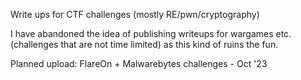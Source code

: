 Write ups for CTF challenges (mostly RE/pwn/cryptography)

I have abandoned the idea of publishing writeups for wargames etc. (challenges that are not time limited) as this kind of ruins the fun.

Planned upload: FlareOn + Malwarebytes challenges - Oct '23

